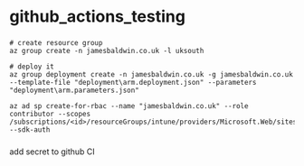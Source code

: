 # github_actions_testing



###
```
# create resource group
az group create -n jamesbaldwin.co.uk -l uksouth

# deploy it
az group deployment create -n jamesbaldwin.co.uk -g jamesbaldwin.co.uk --template-file "deployment\arm.deployment.json" --parameters "deployment\arm.parameters.json" 
```


```
az ad sp create-for-rbac --name "jamesbaldwin.co.uk" --role contributor --scopes /subscriptions/<id>/resourceGroups/intune/providers/Microsoft.Web/sites/jamesbaldwin.co.uk --sdk-auth
```


###
add secret to github CI

###
